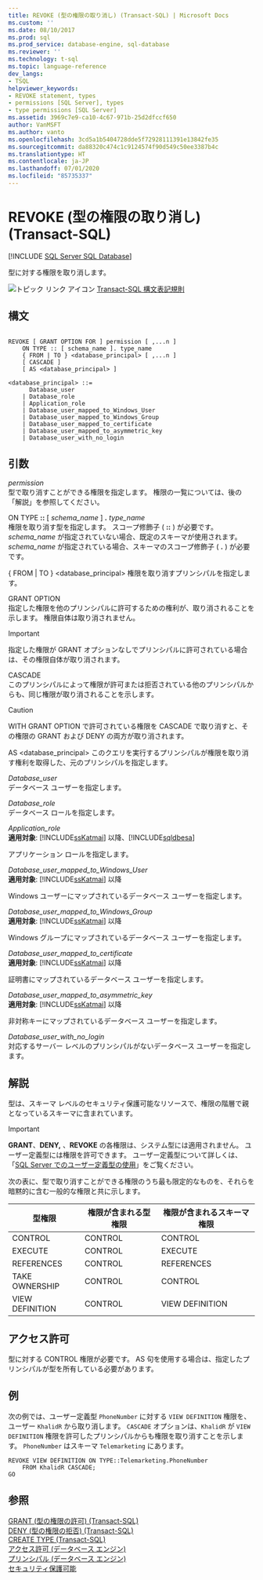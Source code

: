 ```yaml
---
title: REVOKE (型の権限の取り消し) (Transact-SQL) | Microsoft Docs
ms.custom: ''
ms.date: 08/10/2017
ms.prod: sql
ms.prod_service: database-engine, sql-database
ms.reviewer: ''
ms.technology: t-sql
ms.topic: language-reference
dev_langs:
- TSQL
helpviewer_keywords:
- REVOKE statement, types
- permissions [SQL Server], types
- type permissions [SQL Server]
ms.assetid: 3969c7e9-ca10-4c67-971b-25d2dfccf650
author: VanMSFT
ms.author: vanto
ms.openlocfilehash: 3cd5a1b5404728dde5f72928111391e13842fe35
ms.sourcegitcommit: da88320c474c1c9124574f90d549c50ee3387b4c
ms.translationtype: HT
ms.contentlocale: ja-JP
ms.lasthandoff: 07/01/2020
ms.locfileid: "85735337"
---
```

# <a name="revoke-type-permissions-transact-sql"></a>REVOKE (型の権限の取り消し) (Transact-SQL)
[!INCLUDE [SQL Server SQL Database](../../includes/applies-to-version/sql-asdb.md)]

  型に対する権限を取り消します。  
  
  ![トピック リンク アイコン](../../database-engine/configure-windows/media/topic-link.gif "トピック リンク アイコン") [Transact-SQL 構文表記規則](../../t-sql/language-elements/transact-sql-syntax-conventions-transact-sql.md)  
  
## <a name="syntax"></a>構文  
  
```syntaxsql
  
REVOKE [ GRANT OPTION FOR ] permission [ ,...n ]   
    ON TYPE :: [ schema_name ]. type_name   
    { FROM | TO } <database_principal> [ ,...n ]   
    [ CASCADE ]  
    [ AS <database_principal> ]  
  
<database_principal> ::=   
      Database_user   
    | Database_role   
    | Application_role   
    | Database_user_mapped_to_Windows_User   
    | Database_user_mapped_to_Windows_Group   
    | Database_user_mapped_to_certificate   
    | Database_user_mapped_to_asymmetric_key   
    | Database_user_with_no_login    
```  
  
## <a name="arguments"></a>引数  
 *permission*  
 型で取り消すことができる権限を指定します。 権限の一覧については、後の「解説」を参照してください。  
  
 ON TYPE **::** [ *schema_name* ] **.** *type_name*  
 権限を取り消す型を指定します。 スコープ修飾子 ( **::** ) が必要です。 *schema_name* が指定されていない場合、既定のスキーマが使用されます。 *schema_name* が指定されている場合、スキーマのスコープ修飾子 ( **.** ) が必要です。  
  
 { FROM | TO } \<database_principal> 権限を取り消すプリンシパルを指定します。  
  
 GRANT OPTION  
 指定した権限を他のプリンシパルに許可するための権利が、取り消されることを示します。 権限自体は取り消されません。  
  
> [!IMPORTANT]  
>  指定した権限が GRANT オプションなしでプリンシパルに許可されている場合は、その権限自体が取り消されます。  
  
 CASCADE  
 このプリンシパルによって権限が許可または拒否されている他のプリンシパルからも、同じ権限が取り消されることを示します。  
  
> [!CAUTION]  
>  WITH GRANT OPTION で許可されている権限を CASCADE で取り消すと、その権限の GRANT および DENY の両方が取り消されます。  
  
 AS \<database_principal> このクエリを実行するプリンシパルが権限を取り消す権利を取得した、元のプリンシパルを指定します。  
  
 *Database_user*  
 データベース ユーザーを指定します。  
  
 *Database_role*  
 データベース ロールを指定します。  
  
 *Application_role*  
**適用対象**: [!INCLUDE[ssKatmai](../../includes/sskatmai-md.md)] 以降、[!INCLUDE[sqldbesa](../../includes/sqldbesa-md.md)]
  
 アプリケーション ロールを指定します。  
  
 *Database_user_mapped_to_Windows_User*  
**適用対象**: [!INCLUDE[ssKatmai](../../includes/sskatmai-md.md)] 以降
  
 Windows ユーザーにマップされているデータベース ユーザーを指定します。  
  
 *Database_user_mapped_to_Windows_Group*  
**適用対象**: [!INCLUDE[ssKatmai](../../includes/sskatmai-md.md)] 以降
  
 Windows グループにマップされているデータベース ユーザーを指定します。  
  
 *Database_user_mapped_to_certificate*  
**適用対象**: [!INCLUDE[ssKatmai](../../includes/sskatmai-md.md)] 以降
  
 証明書にマップされているデータベース ユーザーを指定します。  
  
 *Database_user_mapped_to_asymmetric_key*  
**適用対象**: [!INCLUDE[ssKatmai](../../includes/sskatmai-md.md)] 以降
  
 非対称キーにマップされているデータベース ユーザーを指定します。  
  
 *Database_user_with_no_login*  
 対応するサーバー レベルのプリンシパルがないデータベース ユーザーを指定します。  
  
## <a name="remarks"></a>解説  
 型は、スキーマ レベルのセキュリティ保護可能なリソースで、権限の階層で親となっているスキーマに含まれています。  
  
> [!IMPORTANT]  
>  **GRANT**、**DENY,** 、**REVOKE** の各権限は、システム型には適用されません。 ユーザー定義型には権限を許可できます。 ユーザー定義型について詳しくは、「[SQL Server でのユーザー定義型の使用](../../relational-databases/clr-integration-database-objects-user-defined-types/working-with-user-defined-types-in-sql-server.md)」をご覧ください。  
  
 次の表に、型で取り消すことができる権限のうち最も限定的なものを、それらを暗黙的に含む一般的な権限と共に示します。  
  
|型権限|権限が含まれる型権限|権限が含まれるスキーマ権限|  
|---------------------|--------------------------------|----------------------------------|  
|CONTROL|CONTROL|CONTROL|  
|EXECUTE|CONTROL|EXECUTE|  
|REFERENCES|CONTROL|REFERENCES|  
|TAKE OWNERSHIP|CONTROL|CONTROL|  
|VIEW DEFINITION|CONTROL|VIEW DEFINITION|  
  
## <a name="permissions"></a>アクセス許可  
 型に対する CONTROL 権限が必要です。 AS 句を使用する場合は、指定したプリンシパルが型を所有している必要があります。  
  
## <a name="examples"></a>例  
 次の例では、ユーザー定義型 `PhoneNumber` に対する `VIEW DEFINITION` 権限を、ユーザー `KhalidR` から取り消します。 `CASCADE` オプションは、`KhalidR` が `VIEW DEFINITION` 権限を許可したプリンシパルからも権限を取り消すことを示します。 `PhoneNumber` はスキーマ `Telemarketing` にあります。  
  
```  
REVOKE VIEW DEFINITION ON TYPE::Telemarketing.PhoneNumber   
    FROM KhalidR CASCADE;  
GO  
```  
  
## <a name="see-also"></a>参照  
 [GRANT (型の権限の許可) &#40;Transact-SQL&#41;](../../t-sql/statements/grant-type-permissions-transact-sql.md)   
 [DENY (型の権限の拒否) &#40;Transact-SQL&#41;](../../t-sql/statements/deny-type-permissions-transact-sql.md)   
 [CREATE TYPE &#40;Transact-SQL&#41;](../../t-sql/statements/create-type-transact-sql.md)   
 [アクセス許可 &#40;データベース エンジン&#41;](../../relational-databases/security/permissions-database-engine.md)   
 [プリンシパル &#40;データベース エンジン&#41;](../../relational-databases/security/authentication-access/principals-database-engine.md)   
 [セキュリティ保護可能](../../relational-databases/security/securables.md)  
  
  

